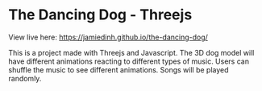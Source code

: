 # The Dancing Dog - Threejs

View live here: https://jamiedinh.github.io/the-dancing-dog/ 

This is a project made with Threejs and Javascript. The 3D dog model will have different animations reacting to different types of music. Users can shuffle the music to see different animations. Songs will be played randomly.
